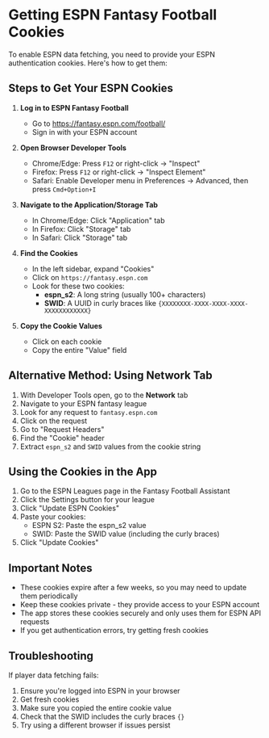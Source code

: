 # Getting ESPN Fantasy Football Cookies

To enable ESPN data fetching, you need to provide your ESPN authentication cookies. Here's how to get them:

## Steps to Get Your ESPN Cookies

1. **Log in to ESPN Fantasy Football**
   - Go to https://fantasy.espn.com/football/
   - Sign in with your ESPN account

2. **Open Browser Developer Tools**
   - Chrome/Edge: Press `F12` or right-click → "Inspect"
   - Firefox: Press `F12` or right-click → "Inspect Element"
   - Safari: Enable Developer menu in Preferences → Advanced, then press `Cmd+Option+I`

3. **Navigate to the Application/Storage Tab**
   - In Chrome/Edge: Click "Application" tab
   - In Firefox: Click "Storage" tab
   - In Safari: Click "Storage" tab

4. **Find the Cookies**
   - In the left sidebar, expand "Cookies"
   - Click on `https://fantasy.espn.com`
   - Look for these two cookies:
     - **espn_s2**: A long string (usually 100+ characters)
     - **SWID**: A UUID in curly braces like `{XXXXXXXX-XXXX-XXXX-XXXX-XXXXXXXXXXXX}`

5. **Copy the Cookie Values**
   - Click on each cookie
   - Copy the entire "Value" field

## Alternative Method: Using Network Tab

1. With Developer Tools open, go to the **Network** tab
2. Navigate to your ESPN fantasy league
3. Look for any request to `fantasy.espn.com`
4. Click on the request
5. Go to "Request Headers"
6. Find the "Cookie" header
7. Extract `espn_s2` and `SWID` values from the cookie string

## Using the Cookies in the App

1. Go to the ESPN Leagues page in the Fantasy Football Assistant
2. Click the Settings button for your league
3. Click "Update ESPN Cookies"
4. Paste your cookies:
   - ESPN S2: Paste the espn_s2 value
   - SWID: Paste the SWID value (including the curly braces)
5. Click "Update Cookies"

## Important Notes

- These cookies expire after a few weeks, so you may need to update them periodically
- Keep these cookies private - they provide access to your ESPN account
- The app stores these cookies securely and only uses them for ESPN API requests
- If you get authentication errors, try getting fresh cookies

## Troubleshooting

If player data fetching fails:
1. Ensure you're logged into ESPN in your browser
2. Get fresh cookies
3. Make sure you copied the entire cookie value
4. Check that the SWID includes the curly braces `{}`
5. Try using a different browser if issues persist